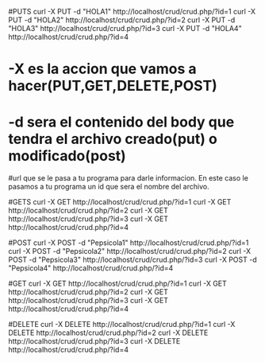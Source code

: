 #PUTS
curl -X PUT -d "HOLA1"  http://localhost/crud/crud.php/?id=1
curl -X PUT -d "HOLA2"  http://localhost/crud/crud.php/?id=2
curl -X PUT -d "HOLA3"  http://localhost/crud/crud.php/?id=3
curl -X PUT -d "HOLA4"  http://localhost/crud/crud.php/?id=4
# -X es la accion que vamos a hacer(PUT,GET,DELETE,POST)
# -d sera el contenido del body que tendra el archivo creado(put) o modificado(post)
#url que se le pasa a tu programa para darle informacion. En este caso le pasamos a tu programa un id que sera el nombre del archivo.

#GETS
curl -X GET http://localhost/crud/crud.php/?id=1
curl -X GET http://localhost/crud/crud.php/?id=2
curl -X GET http://localhost/crud/crud.php/?id=3
curl -X GET http://localhost/crud/crud.php/?id=4

#POST
curl -X POST -d "Pepsicola1" http://localhost/crud/crud.php/?id=1
curl -X POST -d "Pepsicola2" http://localhost/crud/crud.php/?id=2
curl -X POST -d "Pepsicola3" http://localhost/crud/crud.php/?id=3
curl -X POST -d "Pepsicola4" http://localhost/crud/crud.php/?id=4

#GET
curl -X GET http://localhost/crud/crud.php/?id=1
curl -X GET http://localhost/crud/crud.php/?id=2
curl -X GET http://localhost/crud/crud.php/?id=3
curl -X GET http://localhost/crud/crud.php/?id=4

#DELETE
curl -X DELETE http://localhost/crud/crud.php/?id=1
curl -X DELETE http://localhost/crud/crud.php/?id=2
curl -X DELETE http://localhost/crud/crud.php/?id=3
curl -X DELETE http://localhost/crud/crud.php/?id=4
